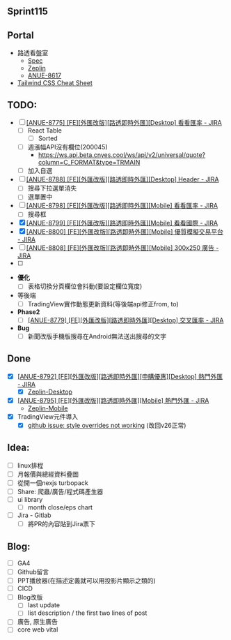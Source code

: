 ## Sprint115

## Portal
 * 路透看盤室
	* [Spec](https://cnyesrd.atlassian.net/wiki/spaces/PS/pages/2175926273)
	 * [Zeplin](https://app.zeplin.io/project/576287bda89e8aa7045cfba5/screen/6535e544b517d3229444d5c5)
	 * [ANUE-8617](https://cnyesrd.atlassian.net/browse/ANUE-8617)
* [Tailwind CSS Cheat Sheet](https://nerdcave.com/tailwind-cheat-sheet)

## TODO:
* [ ] [[ANUE-8775] [FE][外匯改版][路透即時外匯][Desktop] 看看匯率 - JIRA](https://cnyesrd.atlassian.net/browse/ANUE-8775)
	* [ ] React Table 
		* [ ] Sorted
	* [ ] 週漲幅API沒有欄位(200045)
		* https://ws.api.beta.cnyes.cool/ws/api/v2/universal/quote?column=C_FORMAT&type=TRMAIN
	* [ ] 加入自選
* [ ] [[ANUE-8788] [FE][外匯改版][路透即時外匯][Desktop] Header - JIRA](https://cnyesrd.atlassian.net/browse/ANUE-8788)
	* [ ] 搜尋下拉選單消失
	* [ ] 選單置中
* [ ] [[ANUE-8798] [FE][外匯改版][路透即時外匯][Mobile] 看看匯率 - JIRA](https://cnyesrd.atlassian.net/browse/ANUE-8798) 
	* [ ] 搜尋框
* [x] [[ANUE-8799] [FE][外匯改版][路透即時外匯][Mobile] 看看國際 - JIRA](https://cnyesrd.atlassian.net/browse/ANUE-8799)
* [x] [[ANUE-8800] [FE][外匯改版][路透即時外匯][Mobile] 優質模擬交易平台 - JIRA](https://cnyesrd.atlassian.net/browse/ANUE-8800)
* [ ] [[ANUE-8808] [FE][外匯改版][路透即時外匯][Mobile] 300x250 廣告 - JIRA](https://cnyesrd.atlassian.net/browse/ANUE-8808)
* [ ] 
* **優化**
	* [ ] 表格切換分頁欄位會抖動(要設定欄位寬度)
* 等後端
	* [ ] TradingView實作動態更新資料(等後端api修正from, to)
* **Phase2**
	* [ ] [[ANUE-8779] [FE][外匯改版][路透即時外匯][Desktop] 交叉匯率 - JIRA](https://cnyesrd.atlassian.net/browse/ANUE-8779)
* **Bug**
	* [ ] 新聞改版手機版搜尋在Android無法送出搜尋的文字
	
## Done
* [x] [[ANUE-8792] [FE][外匯改版][路透即時外匯][申購優惠][Desktop] 熱門外匯 - JIRA](https://cnyesrd.atlassian.net/browse/ANUE-8792)
	* [x] [Zeplin-Desktop](https://app.zeplin.io/project/576287bda89e8aa7045cfba5/screen/65640cfc49ad2222639a8645)
* [x] [[ANUE-8795] [FE][外匯改版][路透即時外匯][Mobile] 熱門外匯 - JIRA](https://cnyesrd.atlassian.net/browse/ANUE-8795)
	* [Zeplin-Mobile](https://app.zeplin.io/project/576287bda89e8aa7045cfba5/screen/655f189e0b6b4002a5438b66)
* [x] TradingView元件導入
	* [x] [github issue: style overrides not working](https://github.com/tradingview/charting_library/issues/8454) (改回v26正常)
	
## Idea:
* [ ] linux排程
* [ ] 月報價與總經資料疊圖
* [ ] 從開一個nexjs turbopack
* [ ] Share: 爬蟲/廣告/程式碼產生器
* [ ] ui library
	* [ ] month close/eps chart
* [ ] Jira - Gitlab
	* [ ] 將PR的內容貼到Jira票下
## Blog: 
* [ ] GA4
* [ ] Github留言
* [ ] PPT播放器(在描述定義就可以用投影片顯示之類的)
* [ ] CICD
* [ ] Blog改版
	* [ ] last update
	* [ ] list description / the first two lines of post
* [ ] 廣告, 原生廣告
* [ ] core web vital
